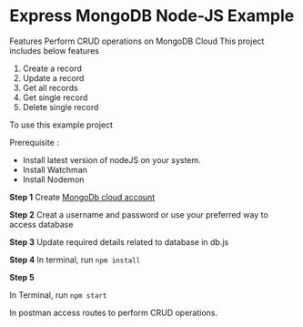 # Express MongoDB Node-JS Example 


Features
Perform CRUD operations on MongoDB Cloud 
This project includes below features 

1. Create a record 
2. Update a record 
3. Get all records 
4. Get single record 
5. Delete single record 


To use this example project 

Prerequisite :

 - Install latest version of nodeJS on your system.
 -   Install Watchman 
  - Install Nodemon

**Step 1**
Create [MongoDb cloud account](https://www.mongodb.com/cloud) 

**Step 2**
Creat a username and password or use your preferred way to access database 

**Step 3** 
Update required details related to database in db.js 


**Step 4**
In terminal, run   `npm install` 


**Step 5** 

In Terminal, run   `npm start` 

In postman access routes to perform CRUD operations. 

